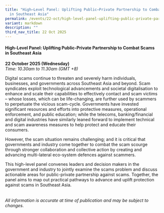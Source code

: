 ```yaml
---
title: "High–Level Panel: Uplifting Public–Private Partnership to Combat Scams
  in Southeast Asia"
permalink: /events/22-oct/high-level-panel-uplifting-public-private-partnership/
variant: markdown
description: ""
third_nav_title: 22 Oct 2025
---
```

#### **High-Level Panel: Uplifting Public-Private Partnership to Combat Scams in Southeast Asia**

**22 October 2025 (Wednesday)**  
*Time: 10.30am to 11.30am (GMT +8)*

Digital scams continue to threaten and severely harm individuals, businesses, and governments across Southeast Asia and beyond. Scam syndicates exploit technological advancements and societal digitalisation to enhance and scale their capabilities to effectively contact and scam victims – whose losses, which can be life-changing, are further used by scammers to perpetuate the vicious scam-cycle. Governments have invested significant resources and efforts into protective measures, operational enforcement, and public education; while the telecoms, banking/financial and digital industries have similarly leaned forward to implement technical and scam awareness measures to help protect and educate their consumers.
 
However, the scam situation remains challenging; and it is critical that governments and industry come together to combat the scam scourge through stronger collaboration and collective action by creating and advancing multi-lateral eco-system defences against scammers.
 
This high-level panel convenes leaders and decision makers in the government and industry to jointly examine the scams problem and discuss actionable areas for public-private partnership against scams. Together, the panel aims to map out practical pathways to advance and uplift protection against scams in Southeast Asia.
<br><br><br>
*All information is accurate at time of publication and may be subject to changes.*